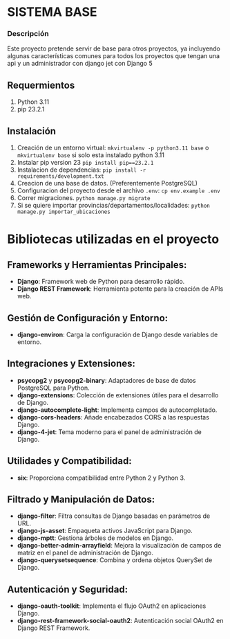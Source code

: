 SISTEMA BASE
==================


### Descripción

Este proyecto pretende servir de base para otros proyectos, ya incluyendo algunas características comunes para todos los proyectos que tengan una api y un administrador con django jet con Django 5

## Requermientos

1. Python 3.11
2. pip 23.2.1

## Instalación

1. Creación de un entorno virtual: `mkvirtualenv -p python3.11 base` o `mkvirtualenv base` si solo esta instalado python 3.11 
2. Instalar pip version 23 `pip install pip==23.2.1`
2. Instalacion de dependencias: `pip install -r requirements/development.txt`
3. Creacion de una base de datos. (Preferentemente PostgreSQL)
4. Configuracion del proyecto desde el archivo `.env`: `cp env.example .env`
5. Correr migraciones. `python manage.py migrate`
6. Si se quiere importar provincias/departamentos/localidades: `python manage.py importar_ubicaciones`


# Bibliotecas utilizadas en el proyecto

## Frameworks y Herramientas Principales:
- **Django**: Framework web de Python para desarrollo rápido.
- **Django REST Framework**: Herramienta potente para la creación de APIs web.

## Gestión de Configuración y Entorno:
- **django-environ**: Carga la configuración de Django desde variables de entorno.

## Integraciones y Extensiones:
- **psycopg2** y **psycopg2-binary**: Adaptadores de base de datos PostgreSQL para Python.
- **django-extensions**: Colección de extensiones útiles para el desarrollo de Django.
- **django-autocomplete-light**: Implementa campos de autocompletado.
- **django-cors-headers**: Añade encabezados CORS a las respuestas Django.
- **django-4-jet**: Tema moderno para el panel de administración de Django.

## Utilidades y Compatibilidad:
- **six**: Proporciona compatibilidad entre Python 2 y Python 3.

## Filtrado y Manipulación de Datos:
- **django-filter**: Filtra consultas de Django basadas en parámetros de URL.
- **django-js-asset**: Empaqueta activos JavaScript para Django.
- **django-mptt**: Gestiona árboles de modelos en Django.
- **django-better-admin-arrayfield**: Mejora la visualización de campos de matriz en el panel de administración de Django.
- **django-querysetsequence**: Combina y ordena objetos QuerySet de Django.

## Autenticación y Seguridad:
- **django-oauth-toolkit**: Implementa el flujo OAuth2 en aplicaciones Django.
- **django-rest-framework-social-oauth2**: Autenticación social OAuth2 en Django REST Framework.
